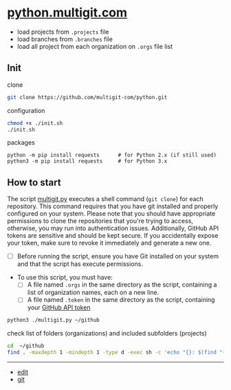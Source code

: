 # [python.multigit.com](http://python.multigit.com)

+ load projects from `.projects` file
+ load branches from `.branches` file
+ load all project from each organization on `.orgs` file list

## Init

clone
```bash
git clone https://github.com/multigit-com/python.git
```

configuration
```bash
chmod +x ./init.sh
./init.sh
```

packages
```shell
python -m pip install requests      # for Python 2.x (if still used)
python3 -m pip install requests     # for Python 3.x
```


## How to start

The script [multigit.py](multigit.py) executes a shell command (`git clone`) for each repository. This command requires that you have git installed and properly configured on your system.
Please note that you should have appropriate permissions to clone the repositories that you're trying to access, otherwise, you may run into authentication issues. Additionally, GitHub API tokens are sensitive and should be kept secure. If you accidentally expose your token, make sure to revoke it immediately and generate a new one.

+ [ ] Before running the script, ensure you have Git installed on your system and that the script has execute permissions.
+ To use this script, you must have:
  + [ ] A file named `.orgs` in the same directory as the script, containing a list of organization names, each on a new line.
  + [ ] A file named `.token` in the same directory as the script, containing your [GitHub API token](https://github.com/settings/tokens)
 
```bash
python3 ./multigit.py ~/github
```

check list of folders (organizations) and included subfolders (projects)
```bash
cd  ~/github
find . -maxdepth 1 -mindepth 1 -type d -exec sh -c 'echo "{}: $(find "{}" -maxdepth 1 -mindepth 1 -type d | wc -l)"' \;
```


---

+ [edit](https://github.com/multigit-com/python/edit/main/README.md)
+ [git](https://github.com/multigit-com/) 